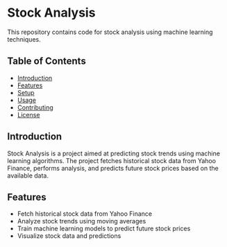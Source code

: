 # Stock Analysis

This repository contains code for stock analysis using machine learning techniques.

## Table of Contents

- [Introduction](#introduction)
- [Features](#features)
- [Setup](#setup)
- [Usage](#usage)
- [Contributing](#contributing)
- [License](#license)

## Introduction

Stock Analysis is a project aimed at predicting stock trends using machine learning algorithms. The project fetches historical stock data from Yahoo Finance, performs analysis, and predicts future stock prices based on the available data.

## Features

- Fetch historical stock data from Yahoo Finance
- Analyze stock trends using moving averages
- Train machine learning models to predict future stock prices
- Visualize stock data and predictions

